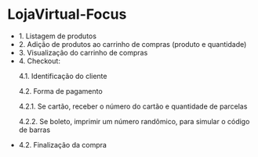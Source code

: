 # LojaVirtual-Focus

<ul>
  <li>1. Listagem de produtos</li>

<li>2. Adição de produtos ao carrinho de compras (produto e quantidade)</li>

<li>3. Visualização do carrinho de compras</li>

<li>4. Checkout:</li>

  4.1. Identificação do cliente

  4.2. Forma de pagamento

  4.2.1. Se cartão, receber o número do cartão e quantidade de parcelas

  4.2.2. Se boleto, imprimir um número randômico, para simular o código de barras

  <li>4.2. Finalização da compra
  </ul>
